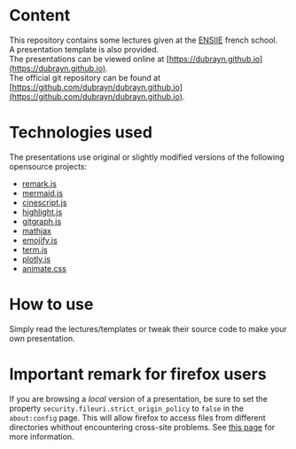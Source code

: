 # Content

This repository contains some lectures given at the [ENSIIE]([http://www.ensiie.fr) french school.  
A presentation template is also provided.  
The presentations can be viewed online at [https://dubrayn.github.io](https://dubrayn.github.io).  
The official git repository can be found at [https://github.com/dubrayn/dubrayn.github.io](https://github.com/dubrayn/dubrayn.github.io).

# Technologies used

The presentations use original or slightly modified versions of the following opensource projects:

* [remark.js](https://remarkjs.com)
* [mermaid.js](https://mermaidjs.github.io)
* [cinescript.js](https://github.com/arnehilmann/cinescript)
* [highlight.js](https://highlightjs.org)
* [gitgraph.js](http://gitgraphjs.com)
* [mathjax](https://mathjax.org)
* [emojify.js](https://github.com/emojione/emojify.js)
* [term.js](https://github.com/chjj/term.js)
* [plotly.js](https://plot.ly/javascript)
* [animate.css](https://daneden.github.io/animate.css)

# How to use

Simply read the lectures/templates or tweak their source code to make your own presentation.

# Important remark for firefox users

If you are browsing a *local* version of a presentation, be sure to set the property
`security.fileuri.strict_origin_policy` to `false` in the `about:config` page. This will allow
firefox to access files from different directories whithout encountering cross-site problems.
See [this page](https://developer.mozilla.org/en-US/docs/Same-origin_policy_for_file:_URIs)
for more information.




